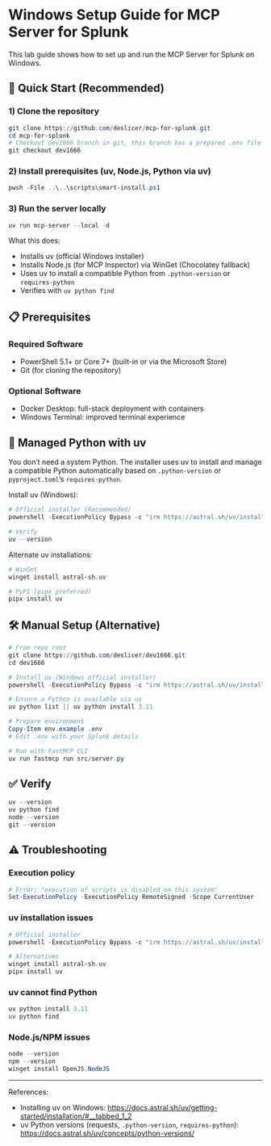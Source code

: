 # Windows Setup Guide for MCP Server for Splunk

This lab guide shows how to set up and run the MCP Server for Splunk on Windows.

## 🚀 Quick Start (Recommended)

### 1) Clone the repository

```powershell
git clone https://github.com/deslicer/mcp-for-splunk.git
cd mcp-for-splunk
# Checkout dev1666 branch in git, this branch has a prepared .env file for you.
git checkout dev1666
```

### 2) Install prerequisites (uv, Node.js, Python via uv)
```powershell
pwsh -File ..\..\scripts\smart-install.ps1
```

### 3) Run the server locally

```powershell
uv run mcp-server --local -d
```

What this does:
- Installs uv (official Windows installer)
- Installs Node.js (for MCP Inspector) via WinGet (Chocolatey fallback)
- Uses uv to install a compatible Python from `.python-version` or `requires-python`
- Verifies with `uv python find`

## 📋 Prerequisites

### Required Software
- PowerShell 5.1+ or Core 7+ (built-in or via the Microsoft Store)
- Git (for cloning the repository)

### Optional Software
- Docker Desktop: full-stack deployment with containers
- Windows Terminal: improved terminal experience

## 🧰 Managed Python with uv

You don’t need a system Python. The installer uses uv to install and manage a compatible Python automatically based on `.python-version` or `pyproject.toml`’s `requires-python`.

Install uv (Windows):
```powershell
# Official installer (Recommended)
powershell -ExecutionPolicy Bypass -c "irm https://astral.sh/uv/install.ps1 | iex"

# Verify
uv --version
```

Alternate uv installations:
```powershell
# WinGet
winget install astral-sh.uv

# PyPI (pipx preferred)
pipx install uv
```

## 🛠️ Manual Setup (Alternative)

```powershell
# From repo root
git clone https://github.com/deslicer/dev1666.git
cd dev1666

# Install uv (Windows official installer)
powershell -ExecutionPolicy Bypass -c "irm https://astral.sh/uv/install.ps1 | iex"

# Ensure a Python is available via uv
uv python list || uv python install 3.11

# Prepare environment
Copy-Item env.example .env
# Edit .env with your Splunk details

# Run with FastMCP CLI
uv run fastmcp run src/server.py
```

## ✅ Verify

```powershell
uv --version
uv python find
node --version
git --version
```

## ⚠️ Troubleshooting

### Execution policy
```powershell
# Error: "execution of scripts is disabled on this system"
Set-ExecutionPolicy -ExecutionPolicy RemoteSigned -Scope CurrentUser
```

### uv installation issues
```powershell
# Official installer
powershell -ExecutionPolicy Bypass -c "irm https://astral.sh/uv/install.ps1 | iex"

# Alternatives
winget install astral-sh.uv
pipx install uv
```

### uv cannot find Python
```powershell
uv python install 3.11
uv python find
```

### Node.js/NPM issues
```powershell
node --version
npm --version
winget install OpenJS.NodeJS
```

---

References:
- Installing uv on Windows: https://docs.astral.sh/uv/getting-started/installation/#__tabbed_1_2
- uv Python versions (requests, `.python-version`, `requires-python`): https://docs.astral.sh/uv/concepts/python-versions/
